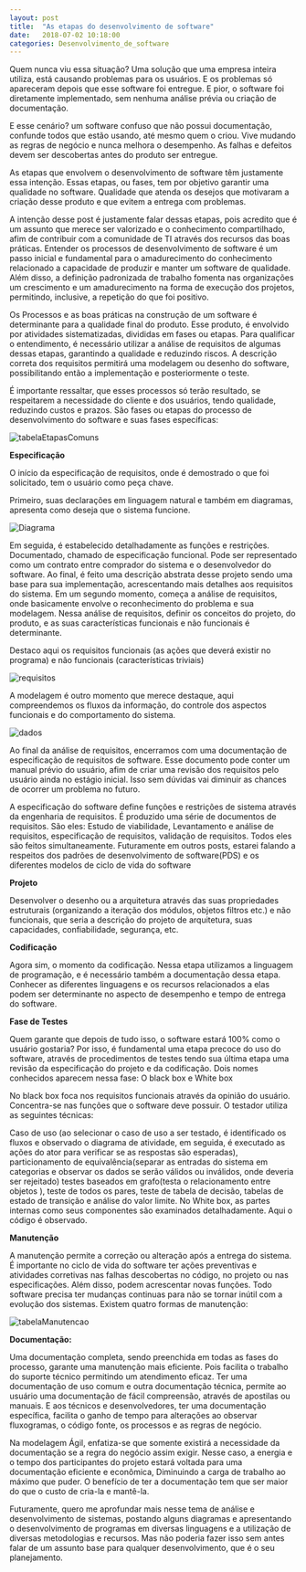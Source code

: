 ```yaml
---
layout: post
title:  "As etapas do desenvolvimento de software"
date:   2018-07-02 10:18:00
categories: Desenvolvimento_de_software
---
```

Quem nunca viu essa situação? Uma solução que uma empresa inteira  utiliza, está causando problemas para os usuários. E os problemas só apareceram depois que esse software foi entregue. E pior, o software foi diretamente implementado, sem nenhuma análise prévia ou criação de documentação. 

E esse cenário? um software confuso que não possui documentação, confunde todos que estão usando, até mesmo quem o criou. Vive mudando as regras de negócio e nunca melhora o desempenho.
As falhas e defeitos devem ser descobertas antes do produto ser entregue. 

As etapas que envolvem o desenvolvimento de software têm justamente essa intenção. Essas etapas, ou fases, tem por objetivo garantir uma qualidade no software. Qualidade que atenda os desejos que motivaram a criação desse produto e que evitem a entrega com problemas. 

A intenção desse post é justamente falar dessas etapas, pois acredito que é um assunto que merece ser valorizado e o conhecimento compartilhado, afim de contribuir com a comunidade de TI através dos recursos das boas práticas. 
Entender os processos de desenvolvimento de software é um passo inicial e fundamental para o amadurecimento do conhecimento relacionado a capacidade de produzir e manter um software de qualidade. Além disso, a definição padronizada de trabalho fomenta nas organizações um crescimento e um amadurecimento na forma de execução dos projetos, permitindo, inclusive, a repetição do que foi positivo.

Os Processos e as boas práticas na construção de um software é determinante para a qualidade final do produto. Esse produto, é envolvido por atividades sistematizadas, divididas em fases ou etapas. Para qualificar o entendimento, é necessário utilizar a análise de requisitos de algumas dessas etapas, garantindo a qualidade e reduzindo riscos. A descrição correta dos requisitos permitirá uma modelagem ou desenho do software, possibilitando então a implementação e posteriormente o teste.

É importante ressaltar, que esses processos só terão resultado, se respeitarem a necessidade do cliente e dos usuários, tendo qualidade, reduzindo custos e prazos. São fases ou etapas do processo de desenvolvimento do software e suas fases específicas:


![tabelaEtapasComuns](https://raw.githubusercontent.com/Tvitor/tvitor.github.io/master/assets/Tabela%201%202018-07-02%2010-48.PNG)

**Especificação**

O início da especificação de requisitos, onde é demostrado o que foi solicitado, tem o usuário como peça chave. 

Primeiro, suas declarações em linguagem natural e também em diagramas, apresenta como deseja que o sistema funcione.

![Diagrama](https://raw.githubusercontent.com/Tvitor/tvitor.github.io/master/assets/dados%202018-07-02.PNG)

 Em seguida, é estabelecido detalhadamente as funções e restrições. Documentado, chamado de especificação funcional. Pode ser representado como um contrato entre comprador do sistema e o desenvolvedor do software. Ao final, é feito uma descrição abstrata desse projeto sendo uma base para sua implementação, acrescentando mais detalhes aos requisitos do sistema.
Em um segundo momento, começa a análise de requisitos, onde basicamente envolve o reconhecimento do problema e sua modelagem. Nessa análise de requisitos, definir os conceitos do projeto, do produto, e as suas características funcionais e não funcionais é determinante.

Destaco aqui os requisitos funcionais (as ações que deverá existir no programa) e não funcionais (características triviais)

![requisitos](https://raw.githubusercontent.com/Tvitor/tvitor.github.io/master/assets/levantamento%20de%20requisitos%202018-07-02.PNG)

A modelagem é outro momento que merece destaque, aqui compreendemos os fluxos da informação, do controle dos aspectos funcionais e do comportamento do sistema.

![dados](https://raw.githubusercontent.com/Tvitor/tvitor.github.io/master/assets/dados%202018-07-02.PNG)

Ao final da análise de requisitos, encerramos com uma documentação de especificação de requisitos de software. Esse documento pode conter um manual prévio do usuário, afim de criar uma revisão dos requisitos pelo usuário ainda no estágio inicial. Isso sem dúvidas vai diminuir as chances de ocorrer um problema no futuro.

A especificação do software define funções e restrições de sistema através da engenharia de requisitos. É produzido uma série de documentos de requisitos.
São eles: Estudo de viabilidade, Levantamento e análise de requisitos, especificação de requisitos, validação de requisitos. Todos eles são feitos simultaneamente.
Futuramente em outros posts, estarei falando a respeitos dos padrões de desenvolvimento de software(PDS) e os diferentes modelos de ciclo de vida do software

**Projeto**

Desenvolver o desenho ou a arquitetura através das suas propriedades estruturais (organizando a iteração dos módulos, objetos filtros etc.) e não funcionais, que seria a descrição do projeto de arquitetura, suas capacidades, confiabilidade, segurança, etc.

**Codificação**

Agora sim, o momento da codificação. Nessa etapa utilizamos a linguagem de programação, e é necessário também a documentação dessa etapa. Conhecer as diferentes linguagens e os recursos relacionados a elas podem ser determinante no aspecto de desempenho e tempo de entrega do software.



**Fase de Testes**

Quem garante que depois de tudo isso, o software estará 100% como o usuário gostaria? Por isso, é fundamental uma etapa precoce do uso do software, através de procedimentos de testes tendo sua última etapa uma revisão da especificação do projeto e da codificação. Dois nomes conhecidos aparecem nessa fase: O black box e White box

No black box foca nos requisitos funcionais através da opinião do usuário. Concentra-se nas funções que o software deve possuir. O testador utiliza as seguintes técnicas: 

Caso de uso (ao selecionar o caso de uso a ser testado, é identificado os fluxos e observado o diagrama de atividade, em seguida, é executado as ações do ator para verificar se as respostas são esperadas), particionamento de equivalência(separar as entradas do sistema em categorias e observar os dados se serão válidos ou inválidos, onde deveria ser rejeitado) testes baseados em grafo(testa o relacionamento entre objetos ), teste de todos os pares, teste de tabela de decisão, tabelas de estado de transição e análise do valor limite. 
No White box, as partes internas como seus componentes são examinados detalhadamente. Aqui o código é observado.

**Manutenção**

A manutenção permite a correção ou alteração após a entrega do sistema. É importante no ciclo de vida do software ter ações preventivas e atividades corretivas nas falhas descobertas no código, no projeto ou nas especificações. Além disso, podem acrescentar novas funções. Todo software precisa ter mudanças continuas para não se tornar inútil com a evolução dos sistemas. Existem quatro formas de manutenção:

![tabelaManutencao](https://raw.githubusercontent.com/Tvitor/tvitor.github.io/master/assets/Tabela%202%202018-07-02%2010-48.PNG)

**Documentação:** 

Uma documentação completa, sendo preenchida em todas as fases do processo, garante uma manutenção mais eficiente. Pois facilita o trabalho do suporte técnico permitindo um atendimento eficaz.  Ter uma documentação de uso comum e outra documentação técnica, permite ao usuário uma documentação de fácil compreensão, através de apostilas ou manuais. E aos técnicos e desenvolvedores, ter uma documentação específica, facilita o ganho de tempo para alterações ao observar fluxogramas, o código fonte, os processos e as regras de negócio.

Na modelagem Ágil, enfatiza-se que somente existirá a necessidade da documentação se a regra do negócio assim exigir. Nesse caso, a energia e o tempo dos participantes do projeto estará voltada para uma documentação eficiente e econômica, Diminuindo a carga de trabalho ao máximo que puder. O benefício de ter a documentação tem que ser maior do que o custo de cria-la e mantê-la. 

Futuramente, quero me aprofundar mais nesse tema de análise e desenvolvimento de sistemas, postando alguns diagramas e apresentando o desenvolvimento de programas em diversas linguagens e a utilização de diversas metodologias e recursos. Mas não poderia fazer isso sem antes falar de um assunto base para qualquer desenvolvimento, que é o seu planejamento.


